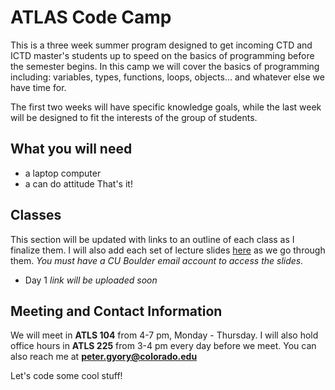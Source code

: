 # ATLAS Code Camp
This is a three week summer program designed to get incoming CTD and ICTD master's students up to speed on the basics of programming before the semester begins. In this camp we will cover the basics of programming including: variables, types, functions, loops, objects... and whatever else we have time for.

The first two weeks will have specific knowledge goals, while the last week will be designed to fit the interests of the group of students.

## What you will need
- a laptop computer
- a can do attitude
That's it!

## Classes
This section will be updated with links to an outline of each class as I finalize them. I will also add each set of lecture slides [here](https://drive.google.com/drive/folders/1wGQJuUNkABrol8sglzwxxfkUlXbFwmMQ?usp=sharing) as we go through them. *You must have a CU Boulder email account to access the slides.*

- Day 1 *link will be uploaded soon*

## Meeting and Contact Information
We will meet in **ATLS 104** from 4-7 pm, Monday - Thursday. I will also hold office hours in **ATLS 225** from 3-4 pm every day before we meet. You can also reach me at **peter.gyory@colorado.edu**

Let's code some cool stuff!